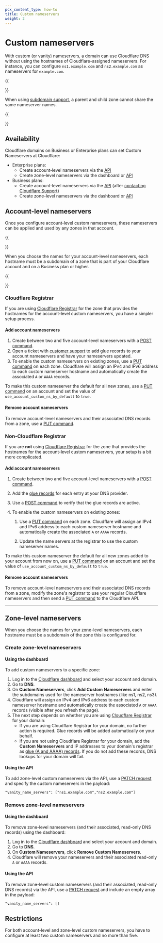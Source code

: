 ```yaml
---
pcx_content_type: how-to
title: Custom nameservers
weight: 2
---
```


# Custom nameservers

With custom (or vanity) nameservers, a domain can use Cloudflare DNS without using the hostnames of Cloudflare-assigned nameservers. For instance, you can configure `ns1.example.com` and `ns2.example.com` as nameservers for `example.com`.

{{<Aside type="note">}}

When using [subdomain support](/dns/zone-setups/subdomain-setup/), a parent and child zone cannot share the same nameserver names.

{{</Aside>}}

## Availability

Cloudflare domains on Business or Enterprise plans can set Custom Nameservers at Cloudflare:

- Enterprise plans:
  - Create account-level nameservers via the [API](https://api.cloudflare.com/#account-level-custom-nameservers-properties)
  - Create zone-level nameservers via the dashboard or [API](https://api.cloudflare.com/#zone-edit-zone)
- Business plans:
  - Create account-level nameservers via the [API](https://api.cloudflare.com/#account-level-custom-nameservers-properties) (after [contacting Cloudflare Support](https://support.cloudflare.com/hc/articles/200172476))
  - Create zone-level nameservers via the dashboard or [API](https://api.cloudflare.com/#zone-edit-zone)

## Account-level nameservers

Once you configure account-level custom nameservers, these nameservers can be applied and used by any zones in that account.

{{<Aside type="note">}}

When you choose the names for your account-level nameservers, each hostname must be a subdomain of a zone that is part of your Cloudflare account and on a Business plan or higher.

{{</Aside>}}

### Cloudflare Registrar

If you are using [Cloudflare Registrar](/registrar/) for the zone that provides the hostnames for the account-level custom nameservers, you have a simpler setup process.

#### Add account nameservers

1.  Create between two and five account-level nameservers with a [POST command](https://api.cloudflare.com/#account-level-custom-nameservers-add-account-custom-nameserver).
2. Open a ticket with [customer support](https://support.cloudflare.com/hc/articles/200172476) to add glue records to your account nameservers and have your nameservers updated.
3.  To enable the custom nameservers on existing zones, use a [PUT command](https://api.cloudflare.com/#account-level-custom-nameservers-usage-for-a-zone-set-account-custom-nameserver-related-zone-metadata) on each zone. Cloudflare will assign an IPv4 and IPv6 address to each custom nameserver hostname and automatically create the associated `A` or `AAAA` records.

To make this custom nameserver the default for all new zones, use a [PUT command](https://api.cloudflare.com/#accounts-update-account) on an account and set the value of `use_account_custom_ns_by_default` to `true`.

#### Remove account nameservers

To remove account-level nameservers and their associated DNS records from a zone, use a [PUT command](https://api.cloudflare.com/#account-level-custom-nameservers-usage-for-a-zone-set-account-custom-nameserver-related-zone-metadata).

### Non-Cloudflare Registrar

If you are **not** using [Cloudflare Registrar](/registrar/) for the zone that provides the hostnames for the account-level custom nameservers, your setup is a bit more complicated.

#### Add account nameservers

1.  Create between two and five account-level nameservers with a [POST command](https://api.cloudflare.com/#account-level-custom-nameservers-add-account-custom-nameserver).
2.  Add the [glue records](https://www.ietf.org/rfc/rfc1912.txt) for each entry at your DNS provider.
3.  Use a [POST command](https://api.cloudflare.com/#account-level-custom-nameservers-verify-account-custom-nameserver-glue-records) to verify that the glue records are active.
4.  To enable the custom nameservers on existing zones:

    1.  Use a [PUT command](https://api.cloudflare.com/#account-level-custom-nameservers-usage-for-a-zone-set-account-custom-nameserver-related-zone-metadata) on each zone. Cloudflare will assign an IPv4 and IPv6 address to each custom nameserver hostname and automatically create the associated `A` or `AAAA` records.

    2.  Update the name servers at the registrar to use the custom nameserver names.

To make this custom nameserver the default for all new zones added to your account from now on, use a [PUT command](https://api.cloudflare.com/#accounts-update-account) on an account and set the value of `use_account_custom_ns_by_default` to `true`.

#### Remove account nameservers

To remove account-level nameservers and their associated DNS records from a zone, modify the zone's registrar to use your regular Cloudflare nameservers and then send a [PUT command](https://api.cloudflare.com/#account-level-custom-nameservers-usage-for-a-zone-set-account-custom-nameserver-related-zone-metadata) to the Cloudflare API.

---

## Zone-level nameservers

When you choose the names for your zone-level nameservers, each hostname must be a subdomain of the zone this is configured for.

### Create zone-level nameservers

#### Using the dashboard

To add custom nameservers to a specific zone:

1.  Log in to the [Cloudflare dashboard](https://dash.cloudflare.com) and select your account and domain.
2.  Go to **DNS**.
3.  On **Custom Nameservers**, click **Add Custom Nameservers** and enter the subdomains used for the nameserver hostnames (like ns1, ns2, ns3).
4.  Cloudflare will assign an IPv4 and IPv6 address to each custom nameserver hostname and automatically create the associated `A` or `AAAA` records (visible after you refresh the page).
5.  The next step depends on whether you are using [Cloudflare Registrar](/registrar/) for your domain:
    - If you are using Cloudflare Registrar for your domain, no further action is required. Glue records will be added automatically on your behalf.
    - If you are not using Cloudflare Registrar for your domain, add the **Custom Nameservers** and IP addresses to your domain's registrar as [glue (A and AAAA) records](https://www.ietf.org/rfc/rfc1912.txt). If you do not add these records, DNS lookups for your domain will fail.

#### Using the API

To add zone-level custom nameservers via the API, use a [PATCH request](https://api.cloudflare.com/#zone-edit-zone) and specify the custom nameservers in the payload:

```txt
"vanity_name_servers": ["ns1.example.com","ns2.example.com"]
```

### Remove zone-level nameservers

#### Using the dashboard

To remove zone-level nameservers (and their associated, read-only DNS records) using the dashboard:

1.  Log in to the [Cloudflare dashboard](https://dash.cloudflare.com) and select your account and domain.
2.  Go to **DNS**.
3.  On **Custom Nameservers**, click **Remove Custom Nameservers**.
4.  Cloudflare will remove your nameservers and their associated read-only `A` or `AAAA` records.

#### Using the API

To remove zone-level custom nameservers (and their associated, read-only DNS records) via the API, use a [PATCH request](https://api.cloudflare.com/#zone-edit-zone) and include an empty array in the payload:

```txt
"vanity_name_servers": []
```

## Restrictions

For both account-level and zone-level custom nameservers, you have to configure at least two custom nameservers and no more than five.
